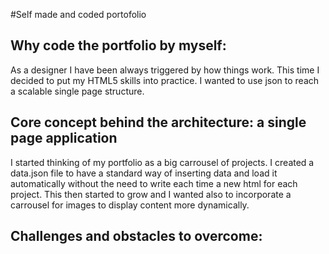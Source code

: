 #Self made and coded portofolio
## Why code the portfolio by myself:
As a designer I have been always triggered by how things work. This time I decided to put my HTML5 skills into practice. I wanted to use json to reach a scalable single page structure.

## Core concept behind the architecture: a single page application
I started thinking of my portfolio as a big carrousel of projects. I created a data.json file to have a standard way of inserting data and load it automatically without the need to write each time a new html for each project. This then started to grow and I wanted also to incorporate a carrousel for images to display content more dynamically.

## Challenges and obstacles to overcome:
